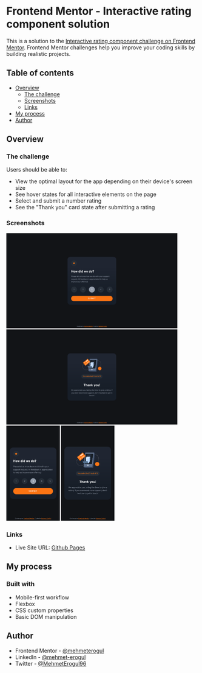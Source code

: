 # Frontend Mentor - Interactive rating component solution

This is a solution to the [Interactive rating component challenge on Frontend Mentor](https://www.frontendmentor.io/challenges/interactive-rating-component-koxpeBUmI). Frontend Mentor challenges help you improve your coding skills by building realistic projects.

## Table of contents

- [Overview](#overview)
  - [The challenge](#the-challenge)
  - [Screenshots](#screenshots)
  - [Links](#links)
- [My process](#my-process)
- [Author](#author)

## Overview

### The challenge

Users should be able to:

- View the optimal layout for the app depending on their device's screen size
- See hover states for all interactive elements on the page
- Select and submit a number rating
- See the "Thank you" card state after submitting a rating

### Screenshots

<img src="screenshots/desktop.png" height="250">
<img src="screenshots/desktop-thankyou.png" height="250">
<img src="screenshots/mobile.png" height="250">
<img src="screenshots/mobile-thankyou.png" height="250">

### Links

- Live Site URL: [Github Pages](https://mehmeterogul.github.io/interactive-rating-component/)

## My process

### Built with

- Mobile-first workflow
- Flexbox
- CSS custom properties
- Basic DOM manipulation

## Author

- Frontend Mentor - [@mehmeterogul](https://www.frontendmentor.io/profile/mehmeterogul)
- LinkedIn - [@mehmet-erogul](https://www.linkedin.com/in/mehmet-erogul)
- Twitter - [@MehmetErogul96](https://www.twitter.com/MehmetErogul96)
